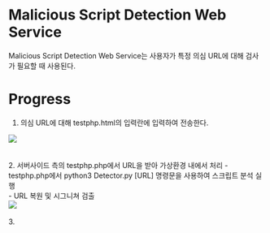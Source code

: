 # Malicious Script Detection Web Service
Malicious Script Detection Web Service는 사용자가 특정 의심 URL에 대해 검사가 필요할 때 사용된다.

# Progress
1. 의심 URL에 대해 testphp.html의 입력란에 입력하여 전송한다.
  <div>
    <img src="https://user-images.githubusercontent.com/43469662/75993627-1d73e600-5f3d-11ea-8468-ef4221f286a8.png"></img>
  </div>  
</br>
</br>
2. 서버사이드 측의 testphp.php에서 URL을 받아 가상환경 내에서 처리
  - testphp.php에서 python3 Detector.py [URL] 명령문을 사용하여 스크립트 분석 실행
  </br>
  - URL 복원 및 시그니쳐 검출
  <div>
    <img src="https://user-images.githubusercontent.com/43469662/75997715-1bad2100-5f43-11ea-9527-269f48523c2f.png"></img>
  </div>
  </br>
3. 
